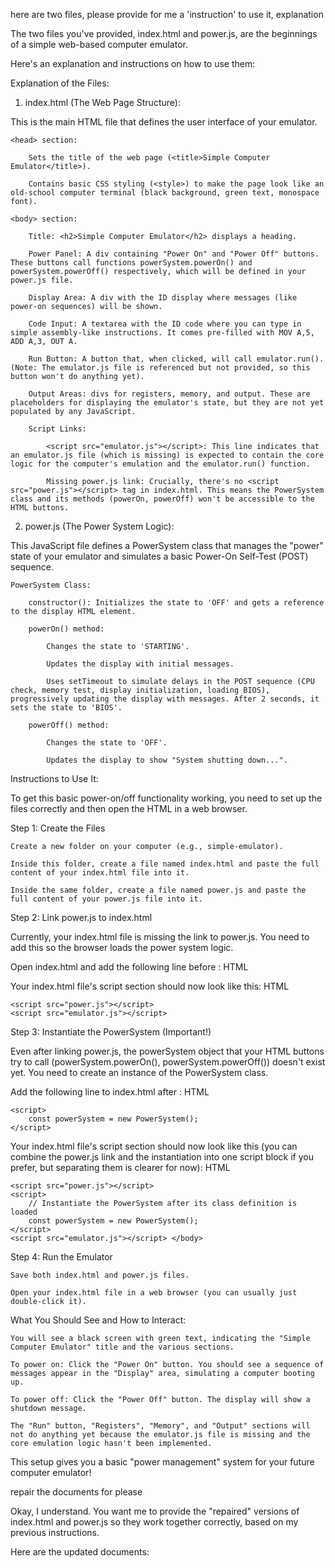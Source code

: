 here are two files, please provide for me a 'instruction' to use it, explanation

The two files you've provided, index.html and power.js, are the beginnings of a simple web-based computer emulator.

Here's an explanation and instructions on how to use them:

Explanation of the Files:

1. index.html (The Web Page Structure):

This is the main HTML file that defines the user interface of your emulator.

    <head> section:

        Sets the title of the web page (<title>Simple Computer Emulator</title>).

        Contains basic CSS styling (<style>) to make the page look like an old-school computer terminal (black background, green text, monospace font).

    <body> section:

        Title: <h2>Simple Computer Emulator</h2> displays a heading.

        Power Panel: A div containing "Power On" and "Power Off" buttons. These buttons call functions powerSystem.powerOn() and powerSystem.powerOff() respectively, which will be defined in your power.js file.

        Display Area: A div with the ID display where messages (like power-on sequences) will be shown.

        Code Input: A textarea with the ID code where you can type in simple assembly-like instructions. It comes pre-filled with MOV A,5, ADD A,3, OUT A.

        Run Button: A button that, when clicked, will call emulator.run(). (Note: The emulator.js file is referenced but not provided, so this button won't do anything yet).

        Output Areas: divs for registers, memory, and output. These are placeholders for displaying the emulator's state, but they are not yet populated by any JavaScript.

        Script Links:

            <script src="emulator.js"></script>: This line indicates that an emulator.js file (which is missing) is expected to contain the core logic for the computer's emulation and the emulator.run() function.

            Missing power.js link: Crucially, there's no <script src="power.js"></script> tag in index.html. This means the PowerSystem class and its methods (powerOn, powerOff) won't be accessible to the HTML buttons.

2. power.js (The Power System Logic):

This JavaScript file defines a PowerSystem class that manages the "power" state of your emulator and simulates a basic Power-On Self-Test (POST) sequence.

    PowerSystem Class:

        constructor(): Initializes the state to 'OFF' and gets a reference to the display HTML element.

        powerOn() method:

            Changes the state to 'STARTING'.

            Updates the display with initial messages.

            Uses setTimeout to simulate delays in the POST sequence (CPU check, memory test, display initialization, loading BIOS), progressively updating the display with messages. After 2 seconds, it sets the state to 'BIOS'.

        powerOff() method:

            Changes the state to 'OFF'.

            Updates the display to show "System shutting down...".

Instructions to Use It:

To get this basic power-on/off functionality working, you need to set up the files correctly and then open the HTML in a web browser.

Step 1: Create the Files

    Create a new folder on your computer (e.g., simple-emulator).

    Inside this folder, create a file named index.html and paste the full content of your index.html file into it.

    Inside the same folder, create a file named power.js and paste the full content of your power.js file into it.

Step 2: Link power.js to index.html

Currently, your index.html file is missing the link to power.js. You need to add this so the browser loads the power system logic.

Open index.html and add the following line before <script src="emulator.js"></script>:
HTML

<script src="power.js"></script>

Your index.html file's script section should now look like this:
HTML

    <script src="power.js"></script>
    <script src="emulator.js"></script>
</body>
</html>

Step 3: Instantiate the PowerSystem (Important!)

Even after linking power.js, the powerSystem object that your HTML buttons try to call (powerSystem.powerOn(), powerSystem.powerOff()) doesn't exist yet. You need to create an instance of the PowerSystem class.

Add the following line to index.html after <script src="power.js"></script>:
HTML

    <script>
        const powerSystem = new PowerSystem();
    </script>

Your index.html file's script section should now look like this (you can combine the power.js link and the instantiation into one script block if you prefer, but separating them is clearer for now):
HTML

    <script src="power.js"></script>
    <script>
        // Instantiate the PowerSystem after its class definition is loaded
        const powerSystem = new PowerSystem(); 
    </script>
    <script src="emulator.js"></script> </body>
</html>

Step 4: Run the Emulator

    Save both index.html and power.js files.

    Open your index.html file in a web browser (you can usually just double-click it).

What You Should See and How to Interact:

    You will see a black screen with green text, indicating the "Simple Computer Emulator" title and the various sections.

    To power on: Click the "Power On" button. You should see a sequence of messages appear in the "Display" area, simulating a computer booting up.

    To power off: Click the "Power Off" button. The display will show a shutdown message.

    The "Run" button, "Registers", "Memory", and "Output" sections will not do anything yet because the emulator.js file is missing and the core emulation logic hasn't been implemented.

This setup gives you a basic "power management" system for your future computer emulator!

repair the documents for please

Okay, I understand. You want me to provide the "repaired" versions of index.html and power.js so they work together correctly, based on my previous instructions.

Here are the updated documents:

